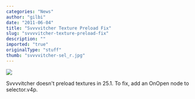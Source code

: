 ```yaml
---
categories: "News"
author: "gilbi"
date: "2011-06-04"
title: "Svvvvitcher Texture Preload Fix"
slug: "svvvvitcher-texture-preload-fix"
description: ""
imported: "true"
originalType: "stuff"
thumb: "svvvvitcher-sel_r.jpg"
---
```



![](svvvvitcher-sel_r.jpg) 

Svvvvitcher doesn't preload textures in 25.1. To fix, add an OnOpen node to selector.v4p.
